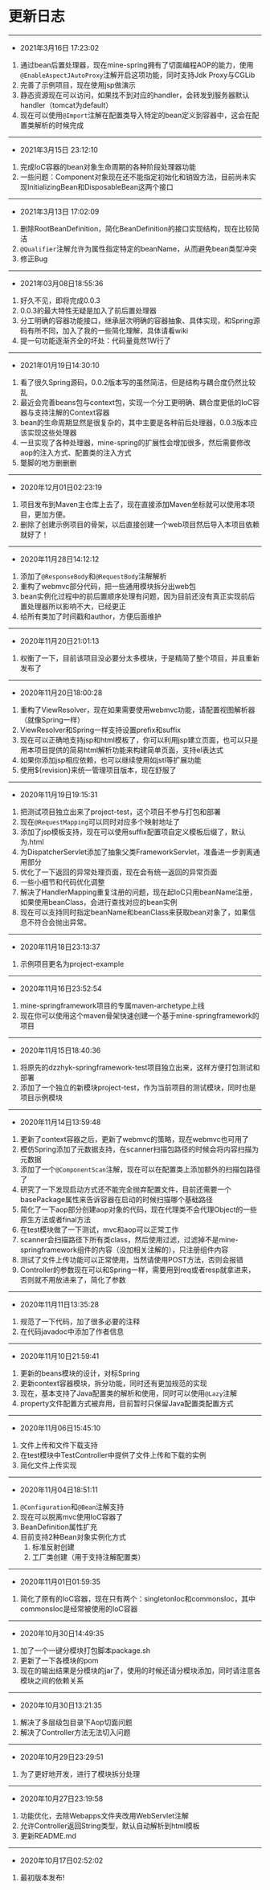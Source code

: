 # 更新日志

---

- 2021年3月16日 17:23:02

1. 通过bean后置处理器，现在mine-spring拥有了切面编程AOP的能力，使用`@EnableAspectJAutoProxy`注解开启这项功能，同时支持Jdk Proxy与CGLib
2. 完善了示例项目，现在使用jsp做演示
3. 静态资源现在可以访问，如果找不到对应的handler，会转发到服务器默认handler（tomcat为default）
4. 现在可以使用`@Import`注解在配置类导入特定的bean定义到容器中，这会在配置类解析的时候完成

---

- 2021年3月15日 23:12:10

1. 完成IoC容器的bean对象生命周期的各种阶段处理器功能
2. 一些问题：Component对象现在还不能指定初始化和销毁方法，目前尚未实现InitializingBean和DisposableBean这两个接口

---

- 2021年3月13日 17:02:09

1. 删除RootBeanDefinition，简化BeanDefinition的接口实现结构，现在比较简洁
2. `@Qualifier`注解允许为属性指定特定的beanName，从而避免bean类型冲突
3. 修正Bug

---

- 2021年03月08日18:55:36

1. 好久不见，即将完成0.0.3
2. 0.0.3的最大特性无疑是加入了前后置处理器
3. 分工明确的容器功能接口，继承层次明确的容器抽象、具体实现，和Spring源码有所不同，加入了我的一些简化理解，具体请看wiki
4. 提一句功能逐渐齐全的坏处：代码量竟然1W行了

---

- 2021年01月19日14:30:10

1. 看了很久Spring源码，0.0.2版本写的虽然简洁，但是结构与耦合度仍然比较乱
2. 最近会完善beans包与context包，实现一个分工更明确、耦合度更低的IoC容器与支持注解的Context容器
3. bean的生命周期显然是很复杂的，其中主要是各种前后处理器，0.0.3版本应该实现这些处理器
4. 一旦实现了各种处理器，mine-spring的扩展性会增加很多，然后需要修改aop的注入方式、配置类的注入方式
5. 蹩脚的地方删删删

---

- 2020年12月01日02:23:19

1. 项目发布到Maven主仓库上去了，现在直接添加Maven坐标就可以使用本项目，更加方便。
2. 删除了创建示例项目的骨架，以后直接创建一个web项目然后导入本项目依赖就好了！

---

- 2020年11月28日14:12:12

1. 添加了`@ResponseBody`和`@RequestBody`注解解析
2. 重构了webmvc部分代码，把一些通用模块拆分出web包
3. bean实例化过程中的前后置顺序处理有问题，因为目前还没有真正实现前后置处理器所以影响不大，已经更正
4. 给所有类加了时间戳和author，方便后面维护

---

- 2020年11月20日21:01:13

1. 权衡了一下，目前该项目没必要分太多模块，于是精简了整个项目，并且重新发布了

---

- 2020年11月20日18:00:28

1. 重构了ViewResolver，现在如果需要使用webmvc功能，请配置视图解析器（就像Spring一样）
2. ViewResolver和Spring一样支持设置prefix和suffix
3. 现在可以正确地支持jsp和html模板了，你可以利用jsp建立页面，也可以只是用本项目提供的简易html解析功能来构建简单页面，支持el表达式
4. 如果你添加jsp相应依赖，也可以继续使用如jstl等扩展功能
5. 使用${revision}来统一管理项目版本，现在舒服了

---

- 2020年11月19日19:15:31

1. 把测试项目独立出来了project-test，这个项目不参与打包和部署
2. 现在`@RequestMapping`可以同时对应多个映射地址了
3. 添加了jsp模板支持，现在可以使用suffix配置项自定义模板后缀了，默认为.html
4. 为DispatcherServlet添加了抽象父类FrameworkServlet，准备进一步剥离通用部分
5. 优化了一下返回的异常处理页面，现在会有统一返回的异常页面
6. 一些小细节和代码优化调整
7. 解决了HandlerMapping重复注册的问题，现在起IoC只用beanName注册，如果使用beanClass，会进行查找对应的bean实例
8. 现在可以支持同时指定beanName和beanClass来获取bean对象了，如果信息不符合会抛出异常。

---

- 2020年11月18日23:13:37

1. 示例项目更名为project-example

---

- 2020年11月16日23:52:54

1. mine-springframework项目的专属maven-archetype上线
2. 现在你可以使用这个maven骨架快速创建一个基于mine-springframework的项目

---

- 2020年11月15日18:40:36

1. 将原先的dzzhyk-springframework-test项目独立出来，这样方便打包测试和部署
2. 添加了一个独立的新模块project-test，作为当前项目的测试模块，同时也是项目示例模块

---

- 2020年11月14日13:59:48

1. 更新了context容器之后，更新了webmvc的策略，现在webmvc也可用了
2. 模仿Spring添加了元数据支持，在scanner扫描包路径的时候会将内容扫描为元数据
3. 添加了一个`@ComponentScan`注解，现在可以在配置类上添加额外的扫描包路径了
4. 研究了一下发现启动方式还不能完全抛弃配置文件，目前还需要一个basePackage属性来告诉容器在启动的时候扫描哪个基础路径
5. 简化了一下aop部分创建aop对象的代码，现在代理类不会代理Object的一些原生方法或者final方法
6. 在test模块做了一下测试，mvc和aop可以正常工作
7. scanner会扫描路径下所有类class，然后使用过滤，过滤掉不是mine-springframework组件的内容（没加相关注解的），只注册组件内容
8. 测试了文件上传功能可以正常使用，当然请使用POST方法，否则会报错
9. Controller的参数现在可以和Spring一样，需要用到req或者resp就拿进来，否则就不用放进来了，简化了参数

---

- 2020年11月11日13:35:28

1. 规范了一下代码，加了很多必要的注释
2. 在代码javadoc中添加了作者信息

---

- 2020年11月10日21:59:41

1. 更新的beans模块的设计，对标Spring
2. 更新context容器模块，拆分功能，同时还有更加规范的实现
3. 现在，基本支持了Java配置类的解析和使用，同时可以使用`@Lazy`注解
4. property文件配置方式被弃用，目前暂时只保留Java配置类配置方式

---

- 2020年11月06日15:45:10

1. 文件上传和文件下载支持
2. 在test模块中TestController中提供了文件上传和下载的实例
3. 简化文件上传实现

---

- 2020年11月04日18:51:11

1. `@Configuration`和`@Bean`注解支持
2. 现在可以脱离mvc使用IoC容器了
3. BeanDefinition属性扩充
4. 目前支持2种Bean对象实例化方式
    1. 标准反射创建
    2. 工厂类创建（用于支持注解配置类）
    
---

- 2020年11月01日01:59:35

1. 简化了原有的IoC容器，现在只有两个：singletonIoc和commonsIoc，其中commonsIoc是经常被使用的IoC容器

---

- 2020年10月30日14:49:35

1. 加了一个一键分模块打包脚本package.sh
2. 更新了一下各模块的pom
3. 现在的输出结果是分模块的jar了，使用的时候还请分模块添加，同时请注意各模块之间的依赖关系

---

- 2020年10月30日13:21:35

1. 解决了多层级包目录下Aop切面问题
2. 解决了Controller方法无法切入问题

---

- 2020年10月29日23:29:51

1. 为了更好地开发，进行了模块拆分处理

---

- 2020年10月27日23:19:58

1. 功能优化，去除Webapps文件夹改用WebServlet注解
2. 允许Controller返回String类型，默认自动解析到html模板
3. 更新README.md

---

- 2020年10月17日02:52:02

1. 最初版本发布!